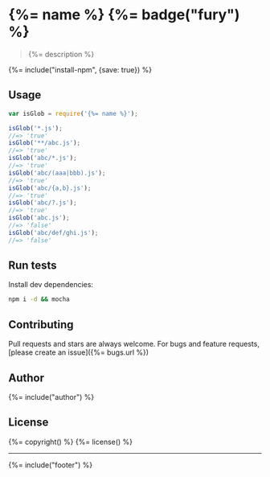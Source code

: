 # {%= name %} {%= badge("fury") %}

> {%= description %}

{%= include("install-npm", {save: true}) %}

## Usage

```js
var isGlob = require('{%= name %}');

isGlob('*.js');
//=> 'true'
isGlob('**/abc.js');
//=> 'true'
isGlob('abc/*.js');
//=> 'true'
isGlob('abc/(aaa|bbb).js');
//=> 'true'
isGlob('abc/{a,b}.js');
//=> 'true'
isGlob('abc/?.js');
//=> 'true'
isGlob('abc.js');
//=> 'false'
isGlob('abc/def/ghi.js');
//=> 'false'
```

## Run tests

Install dev dependencies:

```bash
npm i -d && mocha
```

## Contributing
Pull requests and stars are always welcome. For bugs and feature requests, [please create an issue]({%= bugs.url %})

## Author
{%= include("author") %}

## License
{%= copyright() %}
{%= license() %}

***

{%= include("footer") %}